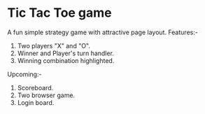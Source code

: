 # Tic Tac Toe game
A fun simple strategy game with attractive page layout.
Features:-
1) Two players "X" and "O".
2) Winner and Player's turn handler.
3) Winning combination highlighted.

Upcoming:-
1) Scoreboard.
2) Two browser game.
3) Login board.
